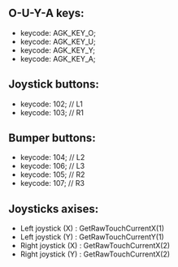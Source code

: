 O-U-Y-A keys:
-------------

* keycode: AGK_KEY_O;
* keycode: AGK_KEY_U;
* keycode: AGK_KEY_Y;
* keycode: AGK_KEY_A;

Joystick buttons:
-----------------

* keycode: 102; // L1 
* keycode: 103; // R1

Bumper buttons:
---------------

* keycode: 104; // L2
* keycode: 106; // L3
* keycode: 105; // R2
* keycode: 107; // R3

Joysticks axises:
-----------------

* Left joystick (X) : GetRawTouchCurrentX(1)
* Left joystick (Y) : GetRawTouchCurrentY(1)
* Right joystick (X) : GetRawTouchCurrentX(2)
* Right joystick (Y) : GetRawTouchCurrentX(2)